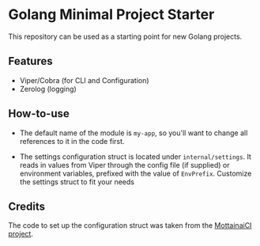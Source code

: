 # Golang Minimal Project Starter

This repository can be used as a starting point for new Golang projects.

## Features

- Viper/Cobra (for CLI and Configuration)
- Zerolog (logging)

## How-to-use

- The default name of the module is `my-app`, so you'll want to change all references to it in the code first.

- The settings configuration struct is located under `internal/settings`.
  It reads in values from Viper through the config file (if supplied)
  or environment variables, prefixed with the value of `EnvPrefix`.
  Customize the settings struct to fit your needs

## Credits

The code to set up the configuration struct was taken from the [MottainaiCI project](https://github.com/MottainaiCI/mottainai-server).
